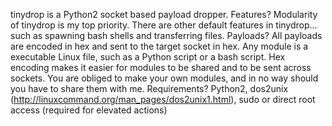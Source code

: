 tinydrop is a Python2 socket based payload dropper.
	Features?
		Modularity of tinydrop is my top priority. There are other default features in tinydrop...
		such as spawning bash shells and transferring files.
	Payloads?
		All payloads are encoded in hex and sent to the target socket in hex.
		Any module is a executable Linux file, such as a Python script or a bash script.
		Hex encoding makes it easier for modules to be shared and to be sent across sockets.
		You are obliged to make your own modules, and in no way should you have to share them with me.
	Requirements?
		Python2,
		dos2unix (http://linuxcommand.org/man_pages/dos2unix1.html),
		sudo or direct root access (required for elevated actions)
